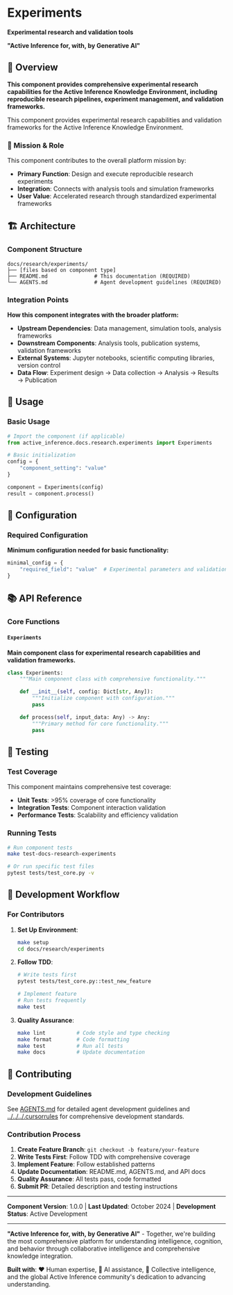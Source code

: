 # Experiments

**Experimental research and validation tools**

**"Active Inference for, with, by Generative AI"**

## 📖 Overview

**This component provides comprehensive experimental research capabilities for the Active Inference Knowledge Environment, including reproducible research pipelines, experiment management, and validation frameworks.**

This component provides experimental research capabilities and validation frameworks for the Active Inference Knowledge Environment.

### 🎯 Mission & Role

This component contributes to the overall platform mission by:

- **Primary Function**: Design and execute reproducible research experiments
- **Integration**: Connects with analysis tools and simulation frameworks
- **User Value**: Accelerated research through standardized experimental frameworks

## 🏗️ Architecture

### Component Structure

```
docs/research/experiments/
├── [files based on component type]
├── README.md               # This documentation (REQUIRED)
└── AGENTS.md               # Agent development guidelines (REQUIRED)
```

### Integration Points

**How this component integrates with the broader platform:**

- **Upstream Dependencies**: Data management, simulation tools, analysis frameworks
- **Downstream Components**: Analysis tools, publication systems, validation frameworks
- **External Systems**: Jupyter notebooks, scientific computing libraries, version control
- **Data Flow**: Experiment design → Data collection → Analysis → Results → Publication

## 🚀 Usage

### Basic Usage

```python
# Import the component (if applicable)
from active_inference.docs.research.experiments import Experiments

# Basic initialization
config = {
    "component_setting": "value"
}

component = Experiments(config)
result = component.process()
```

## 🔧 Configuration

### Required Configuration

**Minimum configuration needed for basic functionality:**

```python
minimal_config = {
    "required_field": "value"  # Experimental parameters and validation criteria
}
```

## 📚 API Reference

### Core Functions

#### `Experiments`

**Main component class for experimental research capabilities and validation frameworks.**

```python
class Experiments:
    """Main component class with comprehensive functionality."""

    def __init__(self, config: Dict[str, Any]):
        """Initialize component with configuration."""
        pass

    def process(self, input_data: Any) -> Any:
        """Primary method for core functionality."""
        pass
```

## 🧪 Testing

### Test Coverage

This component maintains comprehensive test coverage:

- **Unit Tests**: >95% coverage of core functionality
- **Integration Tests**: Component interaction validation
- **Performance Tests**: Scalability and efficiency validation

### Running Tests

```bash
# Run component tests
make test-docs-research-experiments

# Or run specific test files
pytest tests/test_core.py -v
```

## 🔄 Development Workflow

### For Contributors

1. **Set Up Environment**:
   ```bash
   make setup
   cd docs/research/experiments
   ```

2. **Follow TDD**:
   ```bash
   # Write tests first
   pytest tests/test_core.py::test_new_feature

   # Implement feature
   # Run tests frequently
   make test
   ```

3. **Quality Assurance**:
   ```bash
   make lint          # Code style and type checking
   make format        # Code formatting
   make test          # Run all tests
   make docs          # Update documentation
   ```

## 🤝 Contributing

### Development Guidelines

See [AGENTS.md](AGENTS.md) for detailed agent development guidelines and [../../../.cursorrules](../../../.cursorrules) for comprehensive development standards.

### Contribution Process

1. **Create Feature Branch**: `git checkout -b feature/your-feature`
2. **Write Tests First**: Follow TDD with comprehensive coverage
3. **Implement Feature**: Follow established patterns
4. **Update Documentation**: README.md, AGENTS.md, and API docs
5. **Quality Assurance**: All tests pass, code formatted
6. **Submit PR**: Detailed description and testing instructions

---

**Component Version**: 1.0.0 | **Last Updated**: October 2024 | **Development Status**: Active Development

---

**"Active Inference for, with, by Generative AI"** - Together, we're building the most comprehensive platform for understanding intelligence, cognition, and behavior through collaborative intelligence and comprehensive knowledge integration.

**Built with**: ❤️ Human expertise, 🤖 AI assistance, 🧠 Collective intelligence, and the global Active Inference community's dedication to advancing understanding.
